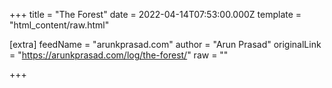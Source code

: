 
+++
title = "The Forest"
date = 2022-04-14T07:53:00.000Z
template = "html_content/raw.html"

[extra]
feedName = "arunkprasad.com"
author = "Arun Prasad"
originalLink = "https://arunkprasad.com/log/the-forest/"
raw = ""

+++

